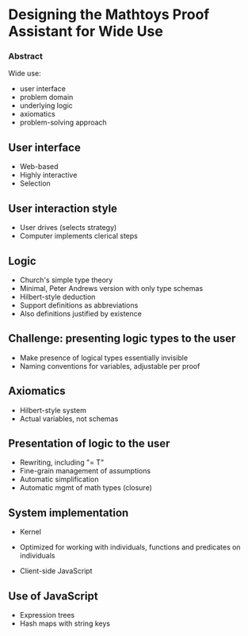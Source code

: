 # Designing the Mathtoys Proof Assistant for Wide Use

### Abstract

Wide use: 

- user interface
- problem domain
- underlying logic
- axiomatics
- problem-solving approach

## User interface

- Web-based
- Highly interactive
- Selection

## User interaction style

- User drives (selects strategy)
- Computer implements clerical steps

## Logic

- Church's simple type theory
- Minimal, Peter Andrews version with only type schemas
- Hilbert-style deduction
- Support definitions as abbreviations
- Also definitions justified by existence

## Challenge: presenting logic types to the user

- Make presence of logical types essentially invisible
- Naming conventions for variables, adjustable per proof

## Axiomatics

- Hilbert-style system
- Actual variables, not schemas


## Presentation of logic to the user

- Rewriting, including "= T"
- Fine-grain management of assumptions
- Automatic simplification
- Automatic mgmt of math types (closure)


## System implementation

- Kernel
- Optimized for working with individuals, functions and predicates on individuals

- Client-side JavaScript

## Use of JavaScript

- Expression trees
- Hash maps with string keys


